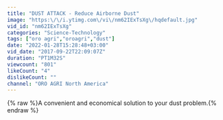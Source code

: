 ```yaml
---
title: "DUST ATTACK - Reduce Airborne Dust"
image: "https:\/\/i.ytimg.com\/vi\/nm62IExTsXg\/hqdefault.jpg"
vid_id: "nm62IExTsXg"
categories: "Science-Technology"
tags: ["oro agri","oroagri","dust"]
date: "2022-01-28T15:28:48+03:00"
vid_date: "2017-09-22T22:09:07Z"
duration: "PT1M32S"
viewcount: "801"
likeCount: "4"
dislikeCount: ""
channel: "ORO AGRI North America"
---
```

{% raw %}A convenient and economical solution to your dust problem.{% endraw %}
